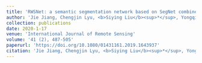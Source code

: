 ```yaml
---
title: 'RWSNet: a semantic segmentation network based on SegNet combined with random walk for remote sensing'
author: 'Jie Jiang, Chengjin Lyu, <b>Siying Liu</b><sup>*</sup>, Yongqiang He, Xuetao Hao'
collection: publications
date: 2020-1-17
venue: 'International Journal of Remote Sensing'
volume: '41 (2), 487-505'
paperurl: 'https://doi.org/10.1080/01431161.2019.1643937'
citation: 'Jie Jiang, Chengjin Lyu, <b>Siying Liu</b><sup>*</sup>, Yongqiang He, Xuetao Hao. (2020).&quot; <i>Journal 1</i>. 41 (2), 487-505.'
---
```

